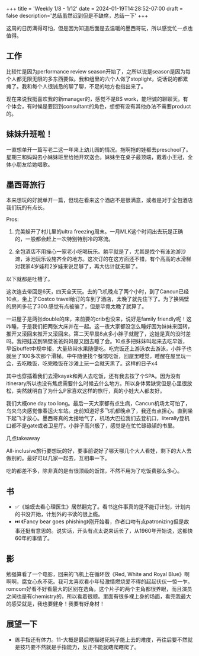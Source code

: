 +++
title = 'Weekly 1/8 - 1/12'
date = 2024-01-19T14:28:52-07:00
draft = false
description='总结虽然迟到但是不缺席，总结一下'
+++

这周的日历满得可怕，但是因为知道后面是去温暖的墨西哥玩，所以感觉忙一点也值得。

## 工作

比较忙是因为performance review season开始了，之所以说是season是因为每个人都无限无限的多东西要做。我和组里的六个人做了stoplight，说话说的都累瘫了。我和每个人很诚恳的聊了聊，不足的地方也指出来了。

现在来说我挺喜欢我的新manager的，感觉不是BS work，能坦诚的聊聊天。有个体会，有时候是要回到consultant的角色，想想有没有其他办法不需要product的。

## 妹妹升班啦！

一直想单开一篇写老二这一年来上幼儿园的情况。拖啊拖的娃都去preschool了。星期三和妈妈去小妹妹班里给她开欢送会。妹妹坐在桌子最顶端，戴着小王冠，全体小朋友给她唱歌。

## 墨西哥旅行

本来想玩的好就单开一篇，但现在看来这个酒店不是很满意，或者是对于全包酒店我们玩的有点长。

Pros:
1. 完美躲开了村儿里的ultra freezing周末。一月MLK这个时间出去玩是正确的，一般都会赶上一次特别特别冷的寒流。

2. 全包酒店不用操心一家老小吃喝玩乐。躺平就是了，尤其是找个有泳池游沙滩，泳池玩乐设施齐全的地方。这次订的在这方面还不错，有个高高的水滑梯对我家4岁娃和2岁娃来说足够了，再大估计就无聊了。

以下就都是吐槽了。

这次连去带回是6天，四天全天玩。去的飞机晚点了两个小时，到了Cancun已经10点，坐上了Costco travel给订的车到了酒店，太晚了就先住下了。为了换隔壁的房间多花了300.感觉有点被骗了，但是毕竟太晚了就算了。

一进屋子是两张double的床，来前要的crib也没来，说好是family friendly呢！这咋睡，于是我们把两张大床并在一起。这一夜大家都没怎么睡好因为妹妹来回转，推开又滚回来推开又滚回来。第二天早晨8点多小胖子就醒了，这娃是真的没时差吗。我把娃送到隔壁爸爸妈妈屋又回去睡了会。10点多把妹妹叫起来去吃早饭，早饭buffet中规中矩，大量热带水果随便吃。吃完饭还上游泳衣去游泳，小胖子也就坐了100多次那个滑梯。中午随便找个餐馆吃饭，回屋里睡觉，睡醒在屋里玩一会，去吃晚饭，吃完晚饭在沙滩上玩一会就天黑了。这样的日子x4 

其中也穿插着我们去滑kayak和两人去吃饭，还有我去按了个SPA。因为没有itinerary所以也没有焦虑需要什么时候去什么地方。所以身体累缺觉但是心里很放松，突然就明白了为什么P家喜欢这样的旅行，真的小娃大人都友好。

我们大概one day too long。最后一天大家都有点生病，Cancun机场太可怕了，乌央乌央感觉像春运火车站。走前知道好多飞机都晚点了，我还有点担心。直到坐下起飞才放心。墨西哥真的太接地气了，机场大巴拉我们去登机口，literally登机口都不是gate或者卫星厅。小胖子高兴极了，感觉是在忙忙碌碌镇的书里。

几点takeaway

All-inclusive旅行要想玩的好，要事前说好了哪天哪几个大人看娃，剩下的大人去做别的。最好可以几家一起去，互相串一下。

吃的都差不多，除非真的是有很顶级的饭馆，不然不用为了吃饭费那么多心。

## 书
- ✅《蛤蟆去看心理医生》居然翻完了。看书这件事真的是不能订计划，计划内的书没开始，计划外的书读的很上瘾。
- ⏭️ 《Fancy bear goes phishing》刚开始看，作者口吻有点patronizing但是故事还挺有意思的。说实话，开头有点太说来话长了，从1960年开始说，这都快60年的事情了。

## 影
勉强算看了一个电影，回来的飞机上在循环放《Red, White and Royal Blue》啊啊啊，腐女心永不死。我可太喜欢看小年轻激情燃烧爱不得的起起伏伏一惊一乍。romcom好看不好看最大的区别在选角。这个片子的两个主角都很养眼，而且演员之间也是有chemistry的，所以看着很顺。里面有很多裸上身的场面，看完我最大的感受就是，我也要健身！我要有好身材！

## 展望一下
- 练手指还有体力。11-大概是最后瞎猫碰死耗子能上去的难度，再往后要不然就是技巧要不然就是手指能力，反正不能就瞎爬瞎爬了。

